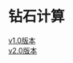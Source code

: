 <!DOCTYPE html>
<html lang="zh-CN">
    <head>
      <meta charset="UTF-8">
      <title>GMP777's tool</title>
    </head>
    <body>
        <h1>钻石计算</h1>
        <a href="https://gmp777.github.io/jsq1.html" target="_blank">v1.0版本</a><br/>
        <a href="https://gmp777.github.io/jsq2.html" target="_blank">v2.0版本</a>
    </body>
</html>
